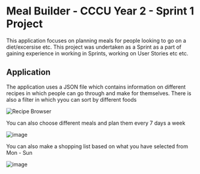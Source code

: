 # Meal Builder - CCCU Year 2 - Sprint 1 Project

This application focuses on planning meals for people looking to go on a diet/excersise etc. This project was undertaken as a Sprint as a part of gaining experience in working in Sprints, working on User Stories etc etc.

## Application

The application uses a JSON file which contains information on different recipes in which people can go through and make for themselves. There is also a filter in which yyou can sort by different foods

![Recipe Browser](https://user-images.githubusercontent.com/98812930/199280530-ee86adcc-169f-427e-baa6-65492231bc13.png)

You can also choose different meals and plan them every 7 days a week

![image](https://user-images.githubusercontent.com/98812930/199281261-e911b2d1-9247-46fe-a38a-569d49b1a755.png)

You can also make a shopping list based on what you have selected from Mon - Sun

![image](https://user-images.githubusercontent.com/98812930/199281890-2cf714d8-c370-45cc-8153-7e5b60fb3d02.png)

